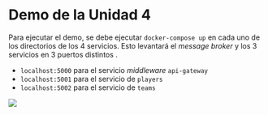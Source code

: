 # Demo de la Unidad 4

Para ejecutar el demo, se debe ejecutar ```docker-compose up``` en cada uno de los directorios de los 4 servicios. Esto levantará el _message broker_ y los 3 servicios en 3 puertos distintos .

- ```localhost:5000``` para el servicio _middleware_ ```api-gateway```
- ```localhost:5001``` para el servicio de ```players```
- ```localhost:5002``` para el servicio de ```teams```


![](./demo.gif)
